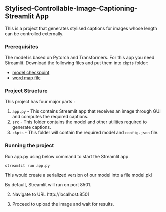 ## Stylised-Controllable-Image-Captioning-Streamlit App
This is a project that generates stylised captions for images whose length can be controlled 
externally.

### Prerequisites
The model is based on Pytorch and Transformers. For this app you need 
Streamlit.
Download the following files and put them into `ckpts` folder:  
- [model checkpoint](https://drive.google.com/file/d/1ciN8Iz1qE1JTmo8TEMMUxBN-LvUovd6B/view?usp=sharing)
- [word map file](https://drive.google.com/file/d/1MLRazOJwn52dfYnPP83u0qsKj3uf6Jn6/view?usp=sharing)

### Project Structure
This project has four major parts :
1. `app.py` - This contains Streamlit app that receives an image through GUI and computes the required captions.
2. `src` - This folder contains the model and other utilities required to generate captions.
3. `ckpts` - This folder will contain the required model and `config.json` file.

### Running the project
Run app.py using below command to start the Streamlit app.
```
streamlit run app.py
```
This would create a serialized version of our model into a file model.pkl

By default, Streamlit will run on port 8501.

2. Navigate to URL http://localhost:8501

3. Proceed to upload the image and wait for results.